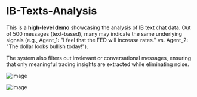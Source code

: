 # IB-Texts-Analysis

This is a **high-level demo** showcasing the analysis of IB text chat data. Out of 500 messages (text-based), many may indicate the same underlying signals (e.g., Agent_1: "I feel that the FED will increase rates." vs. Agent_2: "The dollar looks bullish today!").

The system also filters out irrelevant or conversational messages, ensuring that only meaningful trading insights are extracted while eliminating noise.

![image](https://github.com/user-attachments/assets/6116443b-37bd-4132-8977-294a7f7e8bed)

![image](https://github.com/user-attachments/assets/f749dfbe-3bc3-4d85-b6c9-6aee05268859)
